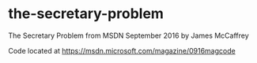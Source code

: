 # the-secretary-problem

The Secretary Problem from MSDN September 2016 by James McCaffrey

Code located at https://msdn.microsoft.com/magazine/0916magcode